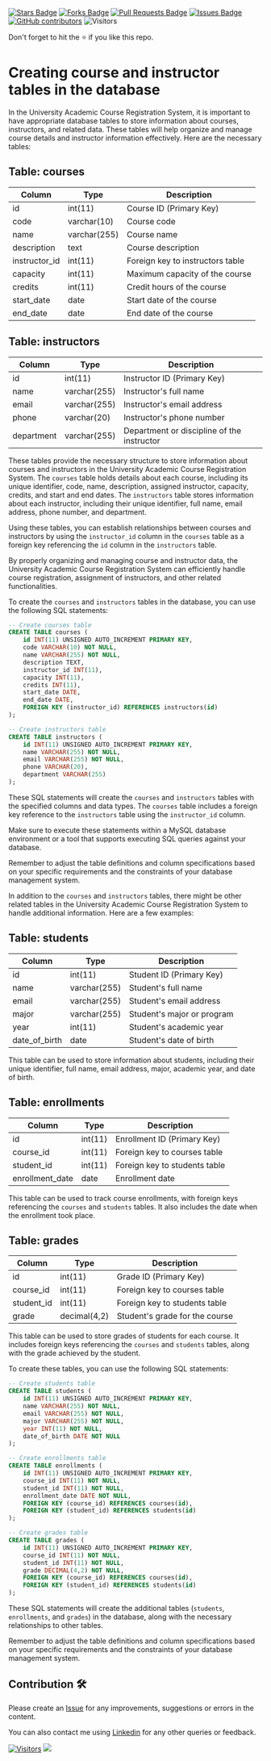 <a href="https://github.com/drshahizan/learn-php/stargazers"><img src="https://img.shields.io/github/stars/drshahizan/learn-php" alt="Stars Badge"/></a>
<a href="https://github.com/drshahizan/learn-php/network/members"><img src="https://img.shields.io/github/forks/drshahizan/learn-php" alt="Forks Badge"/></a>
<a href="https://github.com/drshahizan/learn-php/pulls"><img src="https://img.shields.io/github/issues-pr/drshahizan/learn-php" alt="Pull Requests Badge"/></a>
<a href="https://github.com/drshahizan/learn-php/issues"><img src="https://img.shields.io/github/issues/drshahizan/learn-php" alt="Issues Badge"/></a>
<a href="https://github.com/drshahizan/learn-php/graphs/contributors"><img alt="GitHub contributors" src="https://img.shields.io/github/contributors/drshahizan/learn-php?color=2b9348"></a>
![Visitors](https://api.visitorbadge.io/api/visitors?path=https%3A%2F%2Fgithub.com%2Fdrshahizan%2Flearn-php&labelColor=%23d9e3f0&countColor=%23697689&style=flat)

Don't forget to hit the :star: if you like this repo.

# Creating course and instructor tables in the database

In the University Academic Course Registration System, it is important to have appropriate database tables to store information about courses, instructors, and related data. These tables will help organize and manage course details and instructor information effectively. Here are the necessary tables:

## Table: courses

| Column         | Type          | Description                           |
| -------------- | ------------- | ------------------------------------- |
| id             | int(11)       | Course ID (Primary Key)               |
| code           | varchar(10)   | Course code                           |
| name           | varchar(255)  | Course name                           |
| description    | text          | Course description                    |
| instructor_id  | int(11)       | Foreign key to instructors table       |
| capacity       | int(11)       | Maximum capacity of the course         |
| credits        | int(11)       | Credit hours of the course             |
| start_date     | date          | Start date of the course               |
| end_date       | date          | End date of the course                 |

## Table: instructors

| Column         | Type          | Description                           |
| -------------- | ------------- | ------------------------------------- |
| id             | int(11)       | Instructor ID (Primary Key)            |
| name           | varchar(255)  | Instructor's full name                 |
| email          | varchar(255)  | Instructor's email address             |
| phone          | varchar(20)   | Instructor's phone number              |
| department     | varchar(255)  | Department or discipline of the instructor |

These tables provide the necessary structure to store information about courses and instructors in the University Academic Course Registration System. The `courses` table holds details about each course, including its unique identifier, code, name, description, assigned instructor, capacity, credits, and start and end dates. The `instructors` table stores information about each instructor, including their unique identifier, full name, email address, phone number, and department.

Using these tables, you can establish relationships between courses and instructors by using the `instructor_id` column in the `courses` table as a foreign key referencing the `id` column in the `instructors` table.

By properly organizing and managing course and instructor data, the University Academic Course Registration System can efficiently handle course registration, assignment of instructors, and other related functionalities.

To create the `courses` and `instructors` tables in the database, you can use the following SQL statements:

```sql
-- Create courses table
CREATE TABLE courses (
    id INT(11) UNSIGNED AUTO_INCREMENT PRIMARY KEY,
    code VARCHAR(10) NOT NULL,
    name VARCHAR(255) NOT NULL,
    description TEXT,
    instructor_id INT(11),
    capacity INT(11),
    credits INT(11),
    start_date DATE,
    end_date DATE,
    FOREIGN KEY (instructor_id) REFERENCES instructors(id)
);

-- Create instructors table
CREATE TABLE instructors (
    id INT(11) UNSIGNED AUTO_INCREMENT PRIMARY KEY,
    name VARCHAR(255) NOT NULL,
    email VARCHAR(255) NOT NULL,
    phone VARCHAR(20),
    department VARCHAR(255)
);
```

These SQL statements will create the `courses` and `instructors` tables with the specified columns and data types. The `courses` table includes a foreign key reference to the `instructors` table using the `instructor_id` column.

Make sure to execute these statements within a MySQL database environment or a tool that supports executing SQL queries against your database.

Remember to adjust the table definitions and column specifications based on your specific requirements and the constraints of your database management system.

In addition to the `courses` and `instructors` tables, there might be other related tables in the University Academic Course Registration System to handle additional information. Here are a few examples:

## Table: students

| Column       | Type         | Description                   |
|--------------|--------------|-------------------------------|
| id           | int(11)      | Student ID (Primary Key)      |
| name         | varchar(255) | Student's full name           |
| email        | varchar(255) | Student's email address       |
| major        | varchar(255) | Student's major or program    |
| year         | int(11)      | Student's academic year       |
| date_of_birth| date         | Student's date of birth       |

This table can be used to store information about students, including their unique identifier, full name, email address, major, academic year, and date of birth.

## Table: enrollments

| Column       | Type         | Description                   |
|--------------|--------------|-------------------------------|
| id           | int(11)      | Enrollment ID (Primary Key)   |
| course_id    | int(11)      | Foreign key to courses table  |
| student_id   | int(11)      | Foreign key to students table |
| enrollment_date | date       | Enrollment date               |

This table can be used to track course enrollments, with foreign keys referencing the `courses` and `students` tables. It also includes the date when the enrollment took place.

## Table: grades

| Column       | Type         | Description                   |
|--------------|--------------|-------------------------------|
| id           | int(11)      | Grade ID (Primary Key)        |
| course_id    | int(11)      | Foreign key to courses table  |
| student_id   | int(11)      | Foreign key to students table |
| grade        | decimal(4,2) | Student's grade for the course |

This table can be used to store grades of students for each course. It includes foreign keys referencing the `courses` and `students` tables, along with the grade achieved by the student.

To create these tables, you can use the following SQL statements:

```sql
-- Create students table
CREATE TABLE students (
    id INT(11) UNSIGNED AUTO_INCREMENT PRIMARY KEY,
    name VARCHAR(255) NOT NULL,
    email VARCHAR(255) NOT NULL,
    major VARCHAR(255) NOT NULL,
    year INT(11) NOT NULL,
    date_of_birth DATE NOT NULL
);

-- Create enrollments table
CREATE TABLE enrollments (
    id INT(11) UNSIGNED AUTO_INCREMENT PRIMARY KEY,
    course_id INT(11) NOT NULL,
    student_id INT(11) NOT NULL,
    enrollment_date DATE NOT NULL,
    FOREIGN KEY (course_id) REFERENCES courses(id),
    FOREIGN KEY (student_id) REFERENCES students(id)
);

-- Create grades table
CREATE TABLE grades (
    id INT(11) UNSIGNED AUTO_INCREMENT PRIMARY KEY,
    course_id INT(11) NOT NULL,
    student_id INT(11) NOT NULL,
    grade DECIMAL(4,2) NOT NULL,
    FOREIGN KEY (course_id) REFERENCES courses(id),
    FOREIGN KEY (student_id) REFERENCES students(id)
);
```

These SQL statements will create the additional tables (`students`, `enrollments`, and `grades`) in the database, along with the necessary relationships to other tables.

Remember to adjust the table definitions and column specifications based on your specific requirements and the constraints of your database management system.

## Contribution 🛠️
Please create an [Issue](https://github.com/drshahizan/learn-php/issues) for any improvements, suggestions or errors in the content.

You can also contact me using [Linkedin](https://www.linkedin.com/in/drshahizan/) for any other queries or feedback.

[![Visitors](https://api.visitorbadge.io/api/visitors?path=https%3A%2F%2Fgithub.com%2Fdrshahizan&labelColor=%23697689&countColor=%23555555&style=plastic)](https://visitorbadge.io/status?path=https%3A%2F%2Fgithub.com%2Fdrshahizan)
![](https://hit.yhype.me/github/profile?user_id=81284918)

